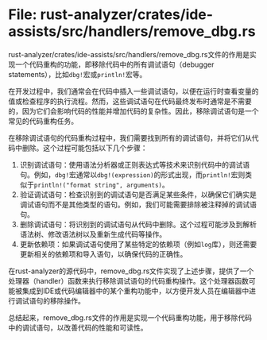 # File: rust-analyzer/crates/ide-assists/src/handlers/remove_dbg.rs

rust-analyzer/crates/ide-assists/src/handlers/remove_dbg.rs文件的作用是实现一个代码重构的功能，即移除代码中的所有调试语句（debugger statements），比如`dbg!`宏或`println!`宏等。

在开发过程中，我们通常会在代码中插入一些调试语句，以便在运行时查看变量的值或检查程序的执行流程。然而，这些调试语句在代码最终发布时通常是不需要的，因为它们会影响代码的性能并增加代码的复杂性。因此，移除调试语句是一个常见的代码重构任务。

在移除调试语句的代码重构过程中，我们需要找到所有的调试语句，并将它们从代码中删除。这个过程可能包括以下几个步骤：

1. 识别调试语句：使用语法分析器或正则表达式等技术来识别代码中的调试语句。例如，`dbg!`宏通常以`dbg!(expression)`的形式出现，而`println!`宏则类似于`println!("format string", arguments)`。
2. 验证调试语句：检查识别到的调试语句是否满足某些条件，以确保它们确实是调试语句而不是其他类型的语句。例如，我们可能需要排除被注释掉的调试语句。
3. 删除调试语句：将识别到的调试语句从代码中删除。这个过程可能涉及到解析语法树、修改语法树以及重新生成代码等操作。
4. 更新依赖项：如果调试语句使用了某些特定的依赖项（例如`log`库），则还需要更新相关的依赖项和导入语句，以确保代码的正确性。

在rust-analyzer的源代码中，remove_dbg.rs文件实现了上述步骤，提供了一个处理器（handler）函数来执行移除调试语句的代码重构操作。这个处理器函数可能被集成到IDE或代码编辑器中的某个重构功能中，以方便开发人员在编辑器中进行调试语句的移除操作。

总结起来，remove_dbg.rs文件的作用是实现一个代码重构功能，用于移除代码中的调试语句，以改善代码的性能和可读性。


